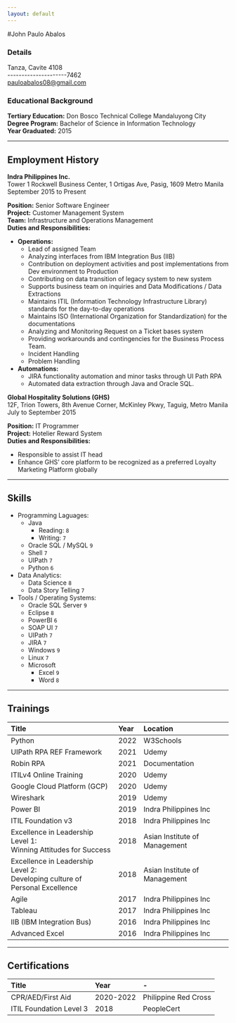 ```yaml
---
layout: default
---
```

#John Paulo Abalos

### Details

Tanza, Cavite 4108 <br>
---------------------7462 <br>
pauloabalos08@gmail.com <br>

### Educational Background

**Tertiary Education:** Don Bosco Technical College Mandaluyong City <br>
**Degree Program:** Bachelor of Science in Information Technology <br>
**Year Graduated:** 2015 <br>

* * *

## Employment History
**Indra Philippines Inc.** <br>
Tower 1 Rockwell Business Center, 1 Ortigas Ave, Pasig, 1609 Metro Manila <br>
September 2015 to Present

**Position:** Senior Software Engineer <br>
**Project:** Customer Management System <br>
**Team:** Infrastructure and Operations Management <br>
**Duties and Responsibilities:** <br>
- **Operations:**
  -	Lead of assigned Team
  - Analyzing interfaces from IBM Integration Bus (IIB)
  - Contribution on deployment activities and post implementations from Dev environment to Production
  - Contributing on data transition of legacy system to new system
  - Supports business team on inquiries and Data Modifications / Data Extractions
  - Maintains ITIL (Information Technology Infrastructure Library) standards for the day-to-day operations
  - Maintains ISO (International Organization for Standardization) for the documentations
  - Analyzing and Monitoring Request on a Ticket bases system
  - Providing workarounds and contingencies for the Business Process Team.
  - Incident Handling
  - Problem Handling
- **Automations:**
  - JIRA functionality automation and minor tasks through UI Path RPA
  - Automated data extraction through Java and Oracle SQL.


**Global Hospitality Solutions (GHS)** <br>
12F, Trion Towers, 8th Avenue Corner, McKinley Pkwy, Taguig, Metro Manila <br>
July to September 2015 <br>

**Position:** IT Programmer <br>
**Project:** Hotelier Reward System <br>
**Duties and Responsibilities:**
-	Responsible to assist IT head
-	Enhance GHS’ core platform to be recognized as a preferred Loyalty Marketing Platform globally

* * *

## Skills
- Programming Laguages:
  - Java 
    - Reading: `8`
    - Writing: `7`
  - Oracle SQL / MySQL `9`
  - Shell `7`
  - UIPath `7`
  - Python `6`
- Data Analytics:
  - Data Science `8`
  - Data Story Telling `7`
- Tools / Operating Systems:
  - Oracle SQL Server `9`
  - Eclipse `8`
  - PowerBI `6`
  - SOAP UI `7`
  - UIPath `7`
  - JIRA `7`
  - Windows `9`
  - Linux `7`
  - Microsoft 
    - Excel `9`
    - Word `8`

* * *

## Trainings

| Title        | Year          | Location |
|:-------------|:------------------|:------|
|Python|2022|W3Schools|
|UIPath RPA REF Framework|2021|Udemy|
|Robin RPA|2021|Documentation|
|ITILv4 Online Training|2020|Udemy|
|Google Cloud Platform (GCP)|2020|Udemy|
|Wireshark|2019|Udemy|
|Power BI|2019|Indra Philippines Inc|
|ITIL Foundation v3|2018|Indra Philippines Inc|
|Excellence in Leadership Level 1:<br> Winning Attitudes for Success|2018|Asian Institute of Management|
|Excellence in Leadership Level 2:<br> Developing culture of Personal Excellence|2018|Asian Institute of Management|
|Agile|2017|Indra Philippines Inc|
|Tableau|2017|Indra Philippines Inc|
|IIB (IBM Integration Bus)|2016|Indra Philippines Inc|
|Advanced Excel|2016|Indra Philippines Inc|

* * *

## Certifications

| Title        | Year          | - |         
|:-------------|:------------------|:------|
|CPR/AED/First Aid|2020-2022|Philippine Red Cross|
|ITIL Foundation Level 3|2018|PeopleCert|


